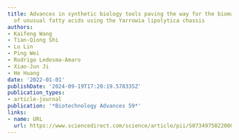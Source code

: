 ```yaml
---
title: Advances in synthetic biology tools paving the way for the biomanufacturing
  of unusual fatty acids using the Yarrowia lipolytica chassis
authors:
- Kaifeng Wang
- Tian-Qiong Shi
- Lu Lin
- Ping Wei
- Rodrigo Ledesma-Amaro
- Xiao-Jun Ji
- He Huang
date: '2022-01-01'
publishDate: '2024-09-19T17:20:19.578335Z'
publication_types:
- article-journal
publication: '*Biotechnology Advances 59*'
links:
- name: URL
  url: https://www.sciencedirect.com/science/article/pii/S0734975022000805
---
```

